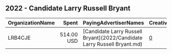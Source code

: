 ## 2022 - Candidate Larry Russell Bryant 
|OrganizationName|Spent|PayingAdvertiserNames|CreativeUrls|Impressions|Genders|AgeBrackets|CountryCodes|BillingAddresses|CandidateBallotInformation|
|:---|---:|:---|:---|---:|:---|:---|:---|:---|:---|
|LRB4CJE|514.00 USD|[Candidate Larry Russell Bryant](2022/Candidate Larry Russell Bryant.md)|[0](https://www.snap.com/political-ads/asset/cb1dd2e70c2ed12e6364377483cd735754164a0f9ebddbea113a298d34642957?mediaType=mp4)|132,458|||united states|"1601 Bull Run Road,Columbia,42728,US"|Larry Russell Bryant for County Judge Executive|
